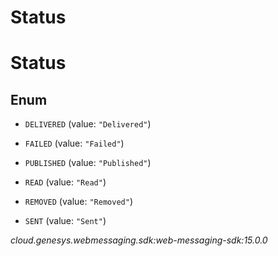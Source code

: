 # Status


# Status

## Enum


* `DELIVERED` (value: `"Delivered"`)

* `FAILED` (value: `"Failed"`)

* `PUBLISHED` (value: `"Published"`)

* `READ` (value: `"Read"`)

* `REMOVED` (value: `"Removed"`)

* `SENT` (value: `"Sent"`)




_cloud.genesys.webmessaging.sdk:web-messaging-sdk:15.0.0_
